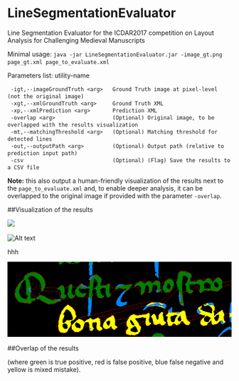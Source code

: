 # LineSegmentationEvaluator
Line Segmentation Evaluator for the ICDAR2017 competition on Layout Analysis for Challenging Medieval Manuscripts

Minimal usage: `java -jar LineSegmentationEvaluator.jar -image_gt.png page_gt.xml page_to_evaluate.xml`

Parameters list: utility-name
```
 -igt,--imageGroundTruth <arg>   Ground Truth image at pixel-level (not the original image)
 -xgt,--xmlGroundTruth <arg>     Ground Truth XML
 -xp,--xmlPrediction <arg>       Prediction XML
 -overlap <arg>                  (Optional) Original image, to be overlapped with the results visualization
 -mt,--matchingThreshold <arg>   (Optional) Matching threshold for detected lines  
 -out,--outputPath <arg>         (Optional) Output path (relative to prediction input path)
 -csv                            (Optional) (Flag) Save the results to a CSV file
 ```
**Note:** this also output a human-friendly visualization of the results next to the `page_to_evaluate.xml` and, to enable deeper analysis, it can be overlapped to the original image if provided with the parameter `-overlap`.  

##Visualization of the results


![](b.png?=250x)

![Alt text](examples/a.png?raw=true)

hhh


![Alt text](examples/example_visualization_zoom.png?raw=true)

##Overlap of the results



(where green is true positive, red is false positive, blue false negative and yellow is mixed mistake).
